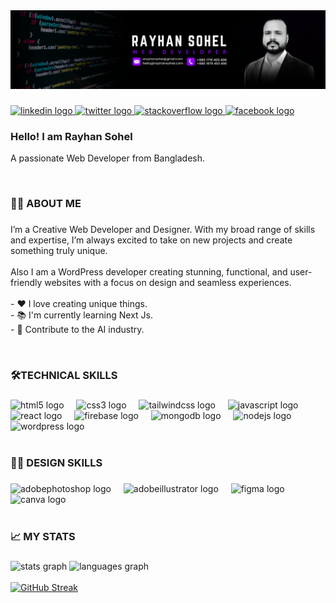 
<div align="center">
  <img height="" src="https://github.com/rayhansohel/rayhansohel/blob/main/src/assets/others/rayhansohe-bannar-linkedin.png"  />
</div>

###

<div align="left">
  <a href="https://www.linkedin.com/in/arayhansohel/" target="_blank">
    <img src="https://img.shields.io/static/v1?message=LinkedIn&logo=linkedin&label=&color=0077B5&logoColor=white&labelColor=&style=for-the-badge" height="25" alt="linkedin logo"  />
  </a>
  <a href="https://x.com/rrayhanSohel" target="_blank">
    <img src="https://img.shields.io/static/v1?message=X%20(Twitter)&logo=twitter&label=&color=1DA1F2&logoColor=white&labelColor=&style=for-the-badge" height="25" alt="twitter logo"  />
  </a>
  <a href="https://stackoverflow.com/users/29105708/rayhan-sohel" target="_blank">
    <img src="https://img.shields.io/static/v1?message=Stackoverflow&logo=stackoverflow&label=&color=FE7A16&logoColor=white&labelColor=&style=for-the-badge" height="25" alt="stackoverflow logo"  />
  </a>
  <a href="https://www.facebook.com/RayhanSohel" target="_blank">
    <img src="https://img.shields.io/static/v1?message=Facebook&logo=facebook&label=&color=1877F2&logoColor=white&labelColor=&style=for-the-badge" height="25" alt="facebook logo"  />
  </a>
</div>

###

<h3 align="left">Hello! I am Rayhan Sohel</h3>
<p align="left">A passionate Web Developer from Bangladesh.</p><br>

###


###

<h3 align="left">👩‍💻  ABOUT ME</h3>

###

<p align="left">I’m a Creative Web Developer and Designer. With my broad range of skills and expertise, I’m always excited to take on new projects and create something truly unique.<br><br>Also I am a WordPress developer creating stunning, functional, and user-friendly websites with a focus on design and seamless experiences.<br><br>- ❤️ I love creating unique things. <br>- 📚 I'm currently learning Next Js.<br>-  🎯 Contribute to the AI industry.</p><br>

###

<h3 align="left">🛠TECHNICAL SKILLS</h3>

###

<div align="left">
  <img src="https://skillicons.dev/icons?i=html" height="40" alt="html5 logo"  />
  <img width="12" />
  <img src="https://skillicons.dev/icons?i=css" height="40" alt="css3 logo"  />
  <img width="12" />
  <img src="https://skillicons.dev/icons?i=tailwind" height="40" alt="tailwindcss logo"  />
  <img width="12" />
  <img src="https://skillicons.dev/icons?i=js" height="40" alt="javascript logo"  />
  <img width="12" />
  <img src="https://skillicons.dev/icons?i=react" height="40" alt="react logo"  />
  <img width="12" />
  <img src="https://skillicons.dev/icons?i=firebase" height="40" alt="firebase logo"  />
  <img width="12" />
  <img src="https://skillicons.dev/icons?i=mongodb" height="40" alt="mongodb logo"  />
  <img width="12" />
  <img src="https://skillicons.dev/icons?i=nodejs" height="40" alt="nodejs logo"  />
  <img width="12" />
  <img src="https://skillicons.dev/icons?i=wordpress" height="40" alt="wordpress logo"  />
</div><br>

###

<h3 align="left">🧑‍🎨 DESIGN SKILLS</h3>

###

<div align="left">
  <img src="https://skillicons.dev/icons?i=ps" height="40" alt="adobephotoshop logo"  />
  <img width="12" />
  <img src="https://skillicons.dev/icons?i=ai" height="40" alt="adobeillustrator logo"  />
  <img width="12" />
  <img src="https://skillicons.dev/icons?i=figma" height="40" alt="figma logo"  />
  <img width="12" />
  <img src="https://cdn.simpleicons.org/canva/00C4CC" height="40" alt="canva logo"  />
</div><br>

###

<h3 align="left">📈 MY STATS </h3>

###

<div align="left">
  <img src="https://github-readme-stats.vercel.app/api?username=rayhansohel&hide_title=false&hide_rank=false&show_icons=true&include_all_commits=true&count_private=true&disable_animations=false&theme=dracula&locale=en&hide_border=false&order=1" height="100" alt="stats graph"  />
  <img src="https://github-readme-stats.vercel.app/api/top-langs?username=rayhansohel&locale=en&hide_title=false&layout=compact&card_width=320&langs_count=5&theme=dracula&hide_border=false&order=2" height="100" alt="languages graph"  />
</div><br>
<a href="https://git.io/streak-stats">
    <img src="https://nirzak-streak-stats.vercel.app?user=rayhansohel&theme=dracula&border_radius=2&card_hight=100" alt="GitHub Streak">
</a>
